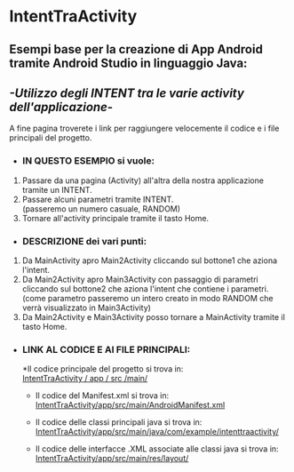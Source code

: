 # IntentTraActivity

## Esempi base per la creazione di App Android tramite Android Studio in linguaggio Java:  
## _-Utilizzo degli INTENT tra le varie activity dell'applicazione-_ 
A fine pagina troverete i link per raggiungere velocemente il codice e i file principali del progetto.  
  
* ### IN QUESTO ESEMPIO si vuole:  
1. Passare da una pagina (Activity) all'altra della nostra applicazione tramite un INTENT.  
2. Passare alcuni parametri tramite INTENT.  
(passeremo un numero casuale, RANDOM)  
3. Tornare all'activity principale tramite il tasto Home.  
  
* ### DESCRIZIONE dei vari punti:  
1. Da MainActivity apro Main2Activity cliccando sul bottone1 che aziona l'intent.  
2. Da Main2Activity apro Main3Activity con passaggio di parametri cliccando sul bottone2 che aziona l'intent che contiene i parametri.  
(come parametro passeremo un intero creato in modo RANDOM che verrà visualizzato in Main3Activity)  
3. Da Main2Activity e Main3Activity posso tornare a MainActivity tramite il tasto Home.  
  
* ### LINK AL CODICE E AI FILE PRINCIPALI:
  *Il codice principale del progetto si trova in:  
[IntentTraActivity / app / src /main/](https://github.com/oscarpell/IntentTraActivity/tree/master/app/src/main)  
  
  * Il codice del Manifest.xml si trova in:  
[IntentTraActivity/app/src/main/AndroidManifest.xml](https://github.com/oscarpell/IntentTraActivity/blob/master/app/src/main/AndroidManifest.xml)  
  
  * Il codice delle classi principali java si trova in:  
[IntentTraActivity/app/src/main/java/com/example/intenttraactivity/](https://github.com/oscarpell/IntentTraActivity/tree/master/app/src/main/java/com/example/intenttraactivity)  
  
  * Il codice delle interfacce .XML associate alle classi java si trova in:  
[IntentTraActivity/app/src/main/res/layout/](https://github.com/oscarpell/IntentTraActivity/tree/master/app/src/main/res/layout)  
